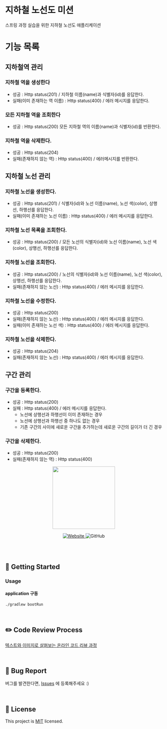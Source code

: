 # 지하철 노선도 미션

스프링 과정 실습을 위한 지하철 노선도 애플리케이션

# 기능 목록

## 지하철역 관리

### 지하철 역을 생성한다

- 성공 : Http status(201) / 지하철 이름(name)과 식별자(id)를 응답한다.
- 실패(이미 존재하는 역 이름) : Http status(400) / 에러 메시지를 응답한다.

### 모든 지하철 역을 조회한다

- 성공 : Http status(200) 모든 지하철 역의 이름(name)과 식별자(id)를 반환한다.

### 지하철 역을 삭제한다.

- 성공 : Http status(204)
- 실패(존재하지 않는 역) : Http status(400) / 에러메시지를 반환한다.

## 지하철 노선 관리

### 지하철 노선을 생성한다.

- 성공 : Http status(201) / 식별자(id)와 노선 이름(name), 노선 색(color), 상행선, 하행선를 응답한다.
- 실패(이미 존재하는 노선 이름) : Http status(400) / 에러 메시지를 응답한다.

### 지하철 노선 목록을 조회한다.

- 성공 : Http status(200) / 모든 노선의 식별자(id)와 노선 이름(name), 노선 색(color), 상행선, 하행선를 응답한다.

### 지하철 노선을 조회한다.

- 성공 : Http status(200) / 노선의 식별자(id)와 노선 이름(name), 노선 색(color), 상행선, 하행선를 응답한다.
- 실패(존재하지 않는 노선) : Http status(400) / 에러 메시지를 응답한다.

### 지하철 노선을 수정한다.

- 성공 : Http status(200)
- 실패(존재하지 않는 노선) : Http status(400) / 에러 메시지를 응답한다.
- 실패(이미 존재하는 노선 색) : Http status(400) / 에러 메시지를 응답한다.

### 지하철 노선을 삭제한다.

- 성공 : Http status(204)
- 실패(존재하지 않는 노선) : Http status(400) / 에러 메시지를 응답한다.

## 구간 관리
### 구간을 등록한다.
- 성공 : Http status(200)
- 실패 : Http status(400) / 에러 메시지를 응답한다.
    - 노선에 상행선과 하행선이 이미 존재하는 경우
    - 노선에 상행선과 하행선 중 하나도 없는 경우
    - 기존 구간의 사이에 새로운 구간을 추가하는데 새로운 구간의 길이가 더 긴 경우

### 구간을 삭제한다.
- 성공 : Http status(200)
- 실패(존재하지 않는 역) : Http status(400) 



<p align="center">
    <img width="200px;" src="https://raw.githubusercontent.com/woowacourse/atdd-subway-admin-frontend/master/images/main_logo.png"/>
</p>
<p align="center">
  <a href="https://techcourse.woowahan.com/c/Dr6fhku7" alt="woowacourse subway">
    <img alt="Website" src="https://img.shields.io/website?url=https%3A%2F%2Fedu.nextstep.camp%2Fc%2FR89PYi5H">
  </a>
  <img alt="GitHub" src="https://img.shields.io/github/license/woowacourse/atdd-subway-map">
</p>

<br>


<br>

## 🚀 Getting Started
### Usage
#### application 구동
```
./gradlew bootRun
```
<br>

## ✏️ Code Review Process
[텍스트와 이미지로 살펴보는 온라인 코드 리뷰 과정](https://github.com/next-step/nextstep-docs/tree/master/codereview)

<br>

## 🐞 Bug Report

버그를 발견한다면, [Issues](https://github.com/woowacourse/atdd-subway-map/issues) 에 등록해주세요 :)

<br>

## 📝 License

This project is [MIT](https://github.com/woowacourse/atdd-subway-map/blob/master/LICENSE) licensed.
